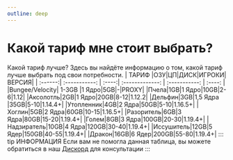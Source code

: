 ```yaml
---
outline: deep
---
```


# Какой тариф мне стоит выбрать?
Какой тариф  лучше? Здесь вы найдёте информацию о том, какой тариф лучше выбрать под свои потребности.
| ТАРИФ |ОЗУ|ЦП|ДИСК|ИГРОКИ|ВЕРСИЯ|
| :------:| :-----------: | :----:| :-------------: | :-----------: | :----: |
|Bungee/Velocity| 1-3GB |1 Ядро|5GB|-|PROXY|
|Пчела|1GB|1 Ядро|10GB|2-6|1.12|
|Аксолотль|2GB|1 Ядро|20GB|8-12|1.12.2|
|Дельфин|3GB|1,5 Ядра |35GB|5-10|1.14.4+|
|Утопленник|4GB|2 Ядра|50GB|5-10|1.16.5+|
|Хоглин|5GB|2 Ядра|60GB|10-15|1.16.5+|
|Разоритель|6GB|3 Ядра|80GB|15-20|1.19.4+|
|Голем|8GB|3 Ядра|100GB|20-30|1.19.4+|
|Надзиратель|10GB|4 Ядра|120GB|30-40|1.19.4+|
|Иссушитель|12GB|5 Ядер|150GB|40-55|1.19.4+|
|Дракон|16GB|6 Ядер|200GB|55-80|1.19.4+|
::: tip ИНФОРМАЦИЯ
Если вам не помогла данная таблица, вы можете обратиться в наш [Дискорд](https://bisquit.host/discord) для консультации
:::